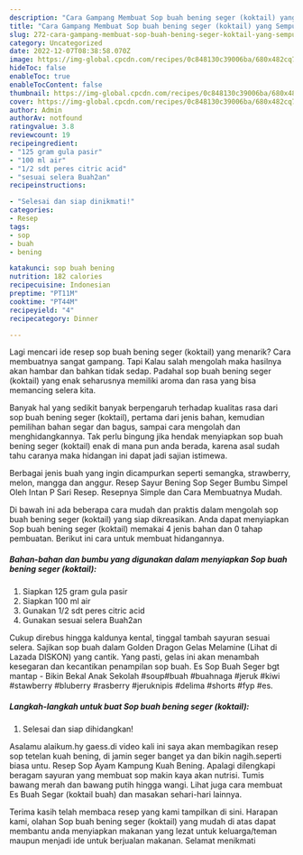 ```yaml
---
description: "Cara Gampang Membuat Sop buah bening seger (koktail) yang Sempurna, Buat Buka Puasa Lezat Sekali"
title: "Cara Gampang Membuat Sop buah bening seger (koktail) yang Sempurna, Buat Buka Puasa Lezat Sekali"
slug: 272-cara-gampang-membuat-sop-buah-bening-seger-koktail-yang-sempurna-buat-buka-puasa-lezat-sekali
category: Uncategorized
date: 2022-12-07T08:38:58.070Z
image: https://img-global.cpcdn.com/recipes/0c848130c39006ba/680x482cq70/sop-buah-bening-seger-koktail-foto-resep-utama.jpg
hideToc: false
enableToc: true
enableTocContent: false
thumbnail: https://img-global.cpcdn.com/recipes/0c848130c39006ba/680x482cq70/sop-buah-bening-seger-koktail-foto-resep-utama.jpg
cover: https://img-global.cpcdn.com/recipes/0c848130c39006ba/680x482cq70/sop-buah-bening-seger-koktail-foto-resep-utama.jpg
author: Admin
authorAv: notfound
ratingvalue: 3.8
reviewcount: 19
recipeingredient:
- "125 gram gula pasir"
- "100 ml air"
- "1/2 sdt peres citric acid"
- "sesuai selera Buah2an"
recipeinstructions:

- "Selesai dan siap dinikmati!"
categories:
- Resep
tags:
- sop
- buah
- bening

katakunci: sop buah bening 
nutrition: 182 calories
recipecuisine: Indonesian
preptime: "PT11M"
cooktime: "PT44M"
recipeyield: "4"
recipecategory: Dinner

---
```



Lagi mencari ide resep sop buah bening seger (koktail) yang menarik? Cara membuatnya sangat gampang. Tapi Kalau salah mengolah maka hasilnya akan hambar dan bahkan tidak sedap. Padahal sop buah bening seger (koktail) yang enak seharusnya memiliki aroma dan rasa yang bisa memancing selera kita.


Banyak hal yang sedikit banyak berpengaruh terhadap kualitas rasa dari sop buah bening seger (koktail), pertama dari jenis bahan, kemudian pemilihan bahan segar dan bagus, sampai cara mengolah dan menghidangkannya. Tak perlu bingung jika hendak menyiapkan sop buah bening seger (koktail) enak di mana pun anda berada, karena asal sudah tahu caranya maka hidangan ini dapat jadi sajian istimewa.

Berbagai jenis buah yang ingin dicampurkan seperti semangka, strawberry, melon, mangga dan anggur. Resep Sayur Bening Sop Seger Bumbu Simpel Oleh Intan P Sari Resep. Resepnya Simple dan Cara Membuatnya Mudah.


Di bawah ini ada beberapa cara mudah dan praktis dalam mengolah sop buah bening seger (koktail) yang siap dikreasikan. Anda dapat menyiapkan Sop buah bening seger (koktail) memakai 4 jenis bahan dan 0 tahap pembuatan. Berikut ini cara untuk membuat hidangannya.

<!--inarticleads1-->

##### Bahan-bahan dan bumbu yang digunakan dalam menyiapkan Sop buah bening seger (koktail):

1. Siapkan 125 gram gula pasir
1. Siapkan 100 ml air
1. Gunakan 1/2 sdt peres citric acid
1. Gunakan sesuai selera Buah2an


Cukup direbus hingga kaldunya kental, tinggal tambah sayuran sesuai selera. Sajikan sop buah dalam Golden Dragon Gelas Melamine (Lihat di Lazada DISKON) yang cantik. Yang pasti, gelas ini akan menambah kesegaran dan kecantikan penampilan sop buah. Es Sop Buah Seger bgt mantap - Bikin Bekal Anak Sekolah #soup#buah #buahnaga #jeruk #kiwi #stawberry #bluberry #rasberry #jeruknipis #delima #shorts #fyp #es. 

<!--inarticleads2-->

##### Langkah-langkah untuk buat Sop buah bening seger (koktail):


1. Selesai dan siap dihidangkan!

Asalamu alaikum.hy gaess.di video kali ini saya akan membagikan resep sop tetelan kuah bening, di jamin seger banget ya dan bikin nagih.seperti biasa untu. Resep Sop Ayam Kampung Kuah Bening. Apalagi dilengkapi beragam sayuran yang membuat sop makin kaya akan nutrisi. Tumis bawang merah dan bawang putih hingga wangi. Lihat juga cara membuat Es Buah Segar (koktail buah) dan masakan sehari-hari lainnya. 

Terima kasih telah membaca resep yang kami tampilkan di sini. Harapan kami, olahan Sop buah bening seger (koktail) yang mudah di atas dapat membantu anda menyiapkan makanan yang lezat untuk keluarga/teman maupun menjadi ide untuk berjualan makanan. Selamat menikmati
